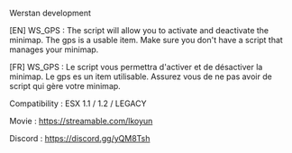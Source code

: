 Werstan development

[EN] WS_GPS :
The script will allow you to activate and deactivate the minimap. The gps is a usable item.
Make sure you don't have a script that manages your minimap.

[FR] WS_GPS : 
Le script vous permettra d'activer et de désactiver la minimap. Le gps es un item utilisable.
Assurez vous de ne pas avoir de script qui gère votre minimap.

Compatibility : ESX 1.1 / 1.2 / LEGACY

Movie : https://streamable.com/lkoyun

Discord : https://discord.gg/yQM8Tsh
